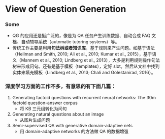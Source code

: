 # View of Question Generation
### Some
+ QG 的应用还是挺广泛的，像是为 QA 任务产生训练数据、自动合成 FAQ 文档、自动辅导系统（automatic tutoring systems）等。 
+ 传统工作主要是利用**句法树或者知识库**，基于规则来产生问题。如基于语法（Heilman and Smith, 2010; Ali et al., 2010; Kumar et al., 2015），基于语义（Mannem et al., 2010; Lindberg et al., 2013），大多是利用规则操作句法树来形成问句。还有是基于模板（templates），定好 slot，然后从文档中找到实体来填充模板（Lindberg et al., 2013; Chali and Golestanirad, 2016）。 
### 深度学习方面的工作不多，有意思的有下面几篇： 
1. Generating factoid questions with recurrent neural networks: The 30m factoid question-answer corpus 
	+ 将 KB 三元组转化为问句 
2. Generating natural questions about an image 
	+ 从图片生成问题 
3. Semi-supervised QA with generative domain-adaptive nets 
	+ 用 domain-adaptive networks 的方法做 QA 的数据增强